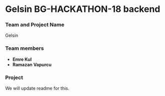 # Gelsin BG-HACKATHON-18 backend
### Team and Project Name

Gelsin

### Team members

* **Emre Kul**
* **Ramazan Vapurcu**

### Project 

We will update readme for this.